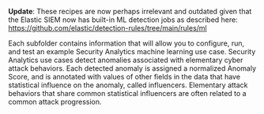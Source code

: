 **Update**: These recipes are now perhaps irrelevant and outdated given that the Elastic SIEM now has built-in ML detection jobs as described here: https://github.com/elastic/detection-rules/tree/main/rules/ml

Each subfolder contains information that will allow you to configure, run, and test an example Security Analytics machine learning use case. Security Analytics use cases detect anomalies associated with elementary cyber attack behaviors. Each detected anomaly is assigned a normalized Anomaly Score, and is annotated with values of other fields in the data that have statistical influence on the anomaly, called influencers. Elementary attack behaviors that share common statistical influencers are often related to a common attack progression.
